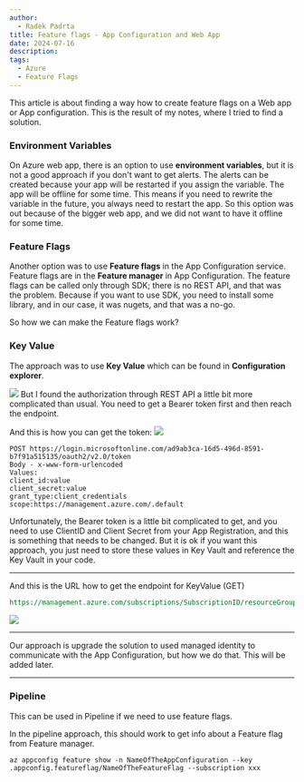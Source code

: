 ```yaml
---
author:
  - Radek Padrta
title: Feature flags - App Configuration and Web App
date: 2024-07-16
description: 
tags:
  - Azure
  - Feature Flags
---
```



This article is about finding a way how to create feature flags on a Web app or App configuration. This is the result of my notes, where I tried to find a solution. 

### Environment Variables
On Azure web app, there is an option to use **environment variables**, but it is not a good approach if you don't want to get alerts. The alerts can be created because your app will be restarted if you assign the variable. The app will be offline for some time. This means if you need to rewrite the variable in the future, you always need to restart the app. So this option was out because of the bigger web app, and we did not want to have it offline for some time.

### Feature Flags
Another option was to use **Feature flags** in the App Configuration service. Feature flags are in the **Feature manager** in App Configuration. The feature flags can be called only through SDK; there is no REST API, and that was the problem. Because if you want to use SDK, you need to install some library, and in our case, it was nugets, and that was a no-go.

So how we can make the Feature flags work?

### Key Value
The approach was to use **Key Value** which can be found in **Configuration explorer**.

![](/configExplorer.png)
But I found the authorization through REST API a little bit more complicated than usual. You need to get a Bearer token first and then reach the endpoint.

And this is how you can get the token:
![](/GetToken.png)

```RestAPI
POST https://login.microsoftonline.com/ad9ab3ca-16d5-496d-8591-b7f91a515135/oauth2/v2.0/token
Body - x-www-form-urlencoded
Values:
client_id:value
client_secret:value
grant_type:client_credentials
scope:https://management.azure.com/.default
```

Unfortunately, the Bearer token is a little bit complicated to get, and you need to use ClientID and Client Secret from your App Registration, and this is something that needs to be changed. But it is ok if you want this approach, you just need to store these values in Key Vault and reference the Key Vault in your code.

---

And this is the URL how to get the endpoint for KeyValue (GET)

```Rest Api
https://management.azure.com/subscriptions/SubscriptionID/resourceGroups/RGname/providers/Microsoft.AppConfiguration/configurationStores/AppConfigurationName/keyValues/NameOfKeyValue$NameOfLabel?api-version=2023-03-01
```

![](/GetKeyValue.png)

---


Our approach is upgrade the solution to used managed identity to communicate with the App Configuration, but how we do that. This will be added later.



---
### Pipeline
This can be used in Pipeline if we need to use feature flags.

In the pipeline approach, this should work to get info about a Feature flag from Feature manager.

```Azure CLI
az appconfig feature show -n NameOfTheAppConfiguration --key .appconfig.featureflag/NameOfTheFeatureFlag --subscription xxx
```
